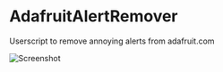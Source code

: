 # AdafruitAlertRemover
Userscript to remove annoying alerts from adafruit.com

![Screenshot](http://i.imgur.com/MkkVrHy.png)
